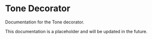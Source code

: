 # Tone Decorator

Documentation for the Tone decorator.

This documentation is a placeholder and will be updated in the future.
